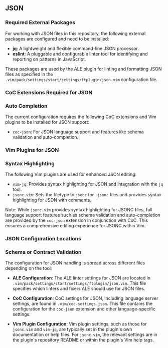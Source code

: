 ## JSON

### Required External Packages

For working with JSON files in this repository, the following external
packages are configured and need to be installed:

- **jq**: A lightweight and flexible command-line JSON processor.
- **eslint**: A pluggable and configurable linter tool for identifying and reporting on patterns in JavaScript.

These packages are used by the ALE plugin for linting and formatting JSON
files as specified in the
`.vim/pack/settings/start/settings/ftplugin/json.vim` configuration file.

### CoC Extensions Required for JSON

### Auto Completion

The current configuration requires the following CoC extensions and Vim
plugins to be installed for JSON support:

- `coc-json`: For JSON language support and features like schema validation and auto-completion.

### Vim Plugins for JSON

### Syntax Highlighting

The following Vim plugins are used for enhanced JSON editing:

- `vim-jq`: Provides syntax highlighting for JSON and integration with the `jq` tool.
- `jsonc.vim`: Sets the filetype to `jsonc` for `.jsonc` files and provides syntax highlighting for JSON with comments.

Note: While `jsonc.vim` provides syntax highlighting for JSONC files, full
language support features such as schema validation and auto-completion are
provided by the `coc-json` extension in conjunction with CoC. This ensures
a comprehensive editing experience for JSONC within Vim.

### JSON Configuration Locations

### Schema or Contract Validation

The configuration for JSON handling is spread across different files depending
on the tool:

- **ALE Configuration**: The ALE linter settings for JSON are located in
    `.vim/pack/settings/start/settings/ftplugin/json.vim`. This file specifies
    which linters and fixers ALE should use for JSON files.

- **CoC Configuration**: CoC settings for JSON, including language server
    settings, are found in `.vim/coc-settings.json`. This file contains the
    configuration for the `coc-json` extension and other language-specific
    settings.

- **Vim Plugin Configuration**: Vim plugin settings, such as those for
    `jsonc.vim` and `vim-jq`, are typically set in the plugin's own
    documentation or help files. For `jsonc.vim`, the relevant settings are in
    the plugin's repository README or within the plugin's Vim help tags.
